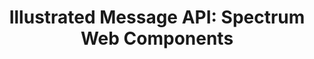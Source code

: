 ---
layout: api.njk
title: 'Illustrated Message API: Spectrum Web Components'
displayName: Illustrated Message
componentName: illustrated-message
componentHeading: sp-illustrated-message
tags:
  - component-api
---